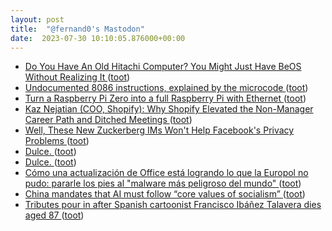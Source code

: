 ```yaml
---
layout: post
title:  "@fernand0's Mastodon"
date:  2023-07-30 10:10:05.876000+00:00
---
```

*  [Do You Have An Old Hitachi Computer? You Might Just Have BeOS Without Realizing It ](https://hackaday.com/2023/07/18/do-you-have-an-old-hitachi-computer-you-might-just-have-beos-without-realizing-it) ([toot](https://mastodon.social/@fernand0/110802488909782339))
*  [Undocumented 8086 instructions, explained by the microcode ](https://www.righto.com/2023/07/undocumented-8086-instructions.htm) ([toot](https://mastodon.social/@fernand0/110802245569748645))
*  [Turn a Raspberry Pi Zero into a full Raspberry Pi with Ethernet ](https://blog.networkprofile.org/turning-a-raspberry-pi-zero-into-a-full-raspberry-pi-with-ethernet) ([toot](https://mastodon.social/@fernand0/110802075829711283))
*  [Kaz Nejatian (COO, Shopify): Why Shopify Elevated the Non-Manager Career Path and Ditched Meetings ](https://creatoreconomy.so/p/kaz-coo-shopify-craft-and-no-meeting) ([toot](https://mastodon.social/@fernand0/110801856787534187))
*  [Well, These New Zuckerberg IMs Won&#39;t Help Facebook&#39;s Privacy Problems  ](https://www.businessinsider.com/well-these-new-zuckerberg-ims-wont-help-facebooks-privacy-problems-2010-5?IR=T) ([toot](https://mastodon.social/@fernand0/110798558145802956))
*  [Dulce. ](https://avecesunafoto.wordpress.com/2023/07/29/dulce-3) ([toot](https://mastodon.social/@fernand0/110798544395763161))
*  [Dulce. ](https://avecesunafoto.wordpress.com/2023/07/29/dulce-3) ([toot](https://mastodon.social/@fernand0/110798492143459642))
*  [Cómo una actualización de Office está logrando lo que la Europol no pudo: pararle los pies al "malware más peligroso del mundo" ](https://www.genbeta.com/seguridad/como-actualizacion-office-esta-logrando-que-europol-no-pudo-pararle-pies-al-malware-peligroso-mund) ([toot](https://mastodon.social/@fernand0/110798334430118041))
*  [China mandates that AI must follow “core values of socialism” ](https://www.theverge.com/2023/7/14/23794974/china-generative-ai-regulations-alibaba-baid) ([toot](https://mastodon.social/@fernand0/110798158835099136))
*  [Tributes pour in after Spanish cartoonist Francisco Ibáñez Talavera dies aged 87 ](https://www.theguardian.com/books/2023/jul/18/tributes-pour-in-after-spanish-cartoonist-francisco-ibanez-talavera-dies-aged-87-mortadelo-and-filemo) ([toot](https://mastodon.social/@fernand0/110797867539634443))

